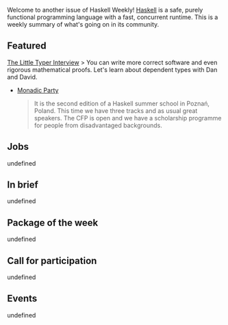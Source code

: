 <!-- 2018-12-06 unpublished -->

Welcome to another issue of Haskell Weekly!
[Haskell](https://www.haskell.org) is a safe, purely functional programming language with a fast, concurrent runtime.
This is a weekly summary of what's going on in its community.

## Featured

[The Little Typer Interview](https://corecursive.com/023-little-typer-and-pie-language/)
     > You can write more correct software and even rigorous mathematical proofs.  Let's learn about dependent types with Dan and David.

- [Monadic Party](https://monadic.party)

  > It is the second edition of a Haskell summer school in Poznań, Poland. This time we have three tracks and as usual great speakers. The CFP is open and we have a scholarship programme for people from disadvantaged backgrounds. 

## Jobs

undefined

## In brief

undefined

## Package of the week

undefined

## Call for participation

undefined

## Events

undefined
